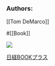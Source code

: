 ### Authors:
[[Tom DeMarco]]

#[[Book]]

![](https://cdn-bookplus.nikkei.com/atcl/catalog/13/P85240/P85240_common_pc.jpg?__scale=w:150,h:221&_sh=0e5090fd06)

[日経BOOKプラス](https://bookplus.nikkei.com/atcl/catalog/13/P85240/)